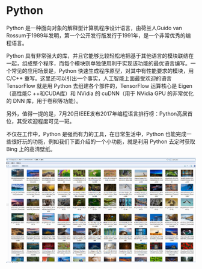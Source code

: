 # Python
Python 是一种面向对象的解释型计算机程序设计语言，由荷兰人Guido van Rossum于1989年发明，第一个公开发行版发行于1991年，是一个非常优秀的编程语言。

Python 具有非常强大的库，并且它能够比较轻松地把基于其他语言的模块联结在一起，组成整个程序，而每个模块则单独使用利于实现该功能的最优语言编写。一个常见的应用场景是，Python 快速生成程序原型，对其中有性能要求的模块，用 C/C++ 重写。这里还可以引出一个事实，人工智能上面最受欢迎的语言 TensorFlow 就是用 Python 去组建各个部件的，TensorFlow 运算核心是 Eigen（高性能C ++和CUDA库）和 NVidia 的 cuDNN（用于 NVidia GPU 的非常优化的 DNN 库，用于卷积等功能）。

另外，值得一提的是，7月20日IEEE发布2017年编程语言排行榜：Python高居首位，其受欢迎程度可见一斑。

不仅在工作中，Python 是强而有力的工具，在日常生活中，Python 也能完成一些很好玩的功能，例如我们下面介绍的一个小功能，就是利用 Python 去定时获取 Bing 上的高清壁纸。

![avatar](https://raw.githubusercontent.com/DeepAIExpert/Articles/master/Article1/python_pic1.PNG)
